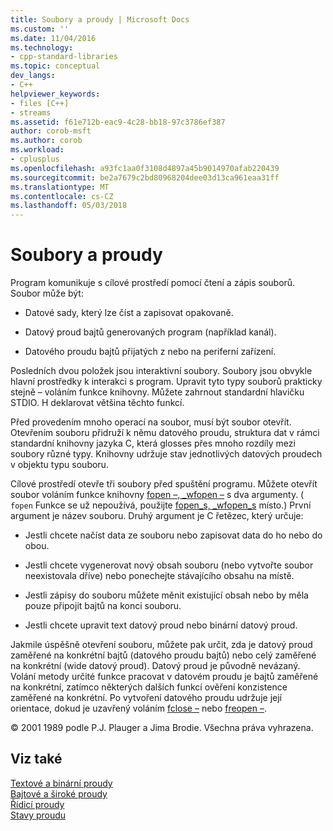 ```yaml
---
title: Soubory a proudy | Microsoft Docs
ms.custom: ''
ms.date: 11/04/2016
ms.technology:
- cpp-standard-libraries
ms.topic: conceptual
dev_langs:
- C++
helpviewer_keywords:
- files [C++]
- streams
ms.assetid: f61e712b-eac9-4c28-bb18-97c3786ef387
author: corob-msft
ms.author: corob
ms.workload:
- cplusplus
ms.openlocfilehash: a93fc1aa0f3108d4897a45b9014970afab220439
ms.sourcegitcommit: be2a7679c2bd80968204dee03d13ca961eaa31ff
ms.translationtype: MT
ms.contentlocale: cs-CZ
ms.lasthandoff: 05/03/2018
---
```

# <a name="files-and-streams"></a>Soubory a proudy
Program komunikuje s cílové prostředí pomocí čtení a zápis souborů. Soubor může být:  
  
-   Datové sady, který lze číst a zapisovat opakovaně.  
  
-   Datový proud bajtů generovaných program (například kanál).  
  
-   Datového proudu bajtů přijatých z nebo na periferní zařízení.  
  
 Posledních dvou položek jsou interaktivní soubory. Soubory jsou obvykle hlavní prostředky k interakci s program. Upravit tyto typy souborů prakticky stejně – voláním funkce knihovny. Můžete zahrnout standardní hlavičku STDIO. H deklarovat většina těchto funkcí.  
  
 Před provedením mnoho operací na soubor, musí být soubor otevřít. Otevřením souboru přidruží k němu datového proudu, struktura dat v rámci standardní knihovny jazyka C, která glosses přes mnoho rozdíly mezi soubory různé typy. Knihovny udržuje stav jednotlivých datových proudech v objektu typu souboru.  
  
 Cílové prostředí otevře tři soubory před spuštění programu. Můžete otevřít soubor voláním funkce knihovny [fopen –, _wfopen –](../c-runtime-library/reference/fopen-wfopen.md) s dva argumenty. ( `fopen` Funkce se už nepoužívá, použijte [fopen_s, _wfopen_s](../c-runtime-library/reference/fopen-s-wfopen-s.md) místo.) První argument je název souboru. Druhý argument je C řetězec, který určuje:  
  
-   Jestli chcete načíst data ze souboru nebo zapisovat data do ho nebo do obou.  
  
-   Jestli chcete vygenerovat nový obsah souboru (nebo vytvořte soubor neexistovala dříve) nebo ponechejte stávajícího obsahu na místě.  
  
-   Jestli zápisy do souboru můžete měnit existující obsah nebo by měla pouze připojit bajtů na konci souboru.  
  
-   Jestli chcete upravit text datový proud nebo binární datový proud.  
  
 Jakmile úspěšně otevření souboru, můžete pak určit, zda je datový proud zaměřené na konkrétní bajtů (datového proudu bajtů) nebo celý zaměřené na konkrétní (wide datový proud). Datový proud je původně nevázaný. Volání metody určité funkce pracovat v datovém proudu je bajtů zaměřené na konkrétní, zatímco některých dalších funkcí ověření konzistence zaměřené na konkrétní. Po vytvoření datového proudu udržuje její orientace, dokud je uzavřený voláním [fclose –](../c-runtime-library/reference/fclose-fcloseall.md) nebo [freopen –](../c-runtime-library/reference/freopen-wfreopen.md).  
  
 © 2001 1989 podle P.J. Plauger a Jima Brodie. Všechna práva vyhrazena.  
  
## <a name="see-also"></a>Viz také  
 [Textové a binární proudy](../c-runtime-library/text-and-binary-streams.md)   
 [Bajtové a široké proudy](../c-runtime-library/byte-and-wide-streams.md)   
 [Řídicí proudy](../c-runtime-library/controlling-streams.md)   
 [Stavy proudu](../c-runtime-library/stream-states.md)